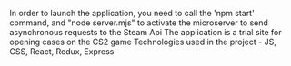 In order to launch the application, you need to call the 'npm start' command, and "node server.mjs" to activate the microserver to send asynchronous requests to the Steam Api
The application is a trial site for opening cases on the CS2 game
Technologies used in the project - JS, CSS, React, Redux, Express
